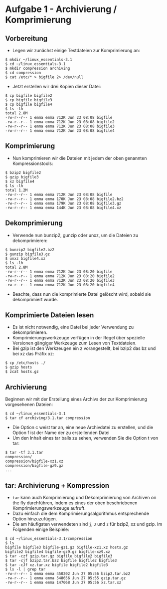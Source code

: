 # Aufgabe 1 - Archivierung / Komprimierung

## Vorbereitung

- Legen wir zunächst einige Testdateien zur Komprimierung an:

```console
$ mkdir ~/linux_essentials-3.1
$ cd ~/linux_essentials-3.1
$ mkdir compression archiving
$ cd compression
$ cat /etc/* > bigfile 2> /dev/null
```

- Jetzt erstellen wir drei Kopien dieser Datei:

```console
$ cp bigfile bigfile2
$ cp bigfile bigfile3
$ cp bigfile bigfile4
$ ls -lh
total 2.8M
-rw-r--r-- 1 emma emma 712K Jun 23 08:08 bigfile
-rw-r--r-- 1 emma emma 712K Jun 23 08:08 bigfile2
-rw-r--r-- 1 emma emma 712K Jun 23 08:08 bigfile3
-rw-r--r-- 1 emma emma 712K Jun 23 08:08 bigfile4
```

## Komprimierung

- Nun komprimieren wir die Dateien mit jedem der oben genannten Kompressionstools:

```console
$ bzip2 bigfile2
$ gzip bigfile3
$ xz bigfile4
$ ls -lh
total 1.2M
-rw-r--r-- 1 emma emma 712K Jun 23 08:08 bigfile
-rw-r--r-- 1 emma emma 170K Jun 23 08:08 bigfile2.bz2
-rw-r--r-- 1 emma emma 179K Jun 23 08:08 bigfile3.gz
-rw-r--r-- 1 emma emma 144K Jun 23 08:08 bigfile4.xz
```

## Dekomprimierung

- Verwende nun bunzip2, gunzip oder unxz, um die Dateien zu dekomprimieren:

```console
$ bunzip2 bigfile2.bz2
$ gunzip bigfile3.gz
$ unxz bigfile4.xz
$ ls -lh
total 2.8M
-rw-r--r-- 1 emma emma 712K Jun 23 08:20 bigfile
-rw-r--r-- 1 emma emma 712K Jun 23 08:20 bigfile2
-rw-r--r-- 1 emma emma 712K Jun 23 08:20 bigfile3
-rw-r--r-- 1 emma emma 712K Jun 23 08:20 bigfile4
```

- Beachte, dass nun die komprimierte Datei gelöscht wird, sobald sie dekomprimiert wurde.

## Komprimierte Dateien lesen

- Es ist nicht notwendig, eine Datei bei jeder Verwendung zu dekomprimieren.
- Komprimierungswerkzeuge verfügen in der Regel über spezielle Versionen gängiger Werkzeuge zum Lesen von Textdateien.
- Bei gzip ist den Werkzeugen ein z vorangestellt, bei bzip2 das bz und bei xz das Präfix xz:

```
$ cp /etc/hosts ./
$ gzip hosts
$ zcat hosts.gz
```

## Archivierung

Beginnen wir mit der Erstellung eines Archivs der zur Komprimierung vorgesehenen Dateien:

```console
$ cd ~/linux_essentials-3.1
$ tar cf archiving/3.1.tar compression
```

- Die Option c weist tar an, eine neue Archivdatei zu erstellen, und die Option f ist der Name der zu erstellenden Datei
- Um den Inhalt eines tar balls zu sehen, verwenden Sie die Option t von tar:

```console
$ tar -tf 3.1.tar
compression/
compression/bigfile-xz1.xz
compression/bigfile-gz9.gz
...
```

## tar: Archivierung + Kompression

- `tar` kann auch Komprimierung und Dekomprimierung von Archiven on the fly durchführen, indem es eines der oben beschriebenen Komprimierungswerkzeuge aufruft.
- Dazu einfach die dem Komprimierungsalgorithmus entsprechende Option hinzuzufügen.
- Die am häufigsten verwendeten sind `j`, `J` und `z` für bzip2, xz und gzip. Im Folgenden einige Beispiele:

```console
$ cd ~/linux_essentials-3.1/compression
$ ls
bigfile bigfile3 bigfile-gz1.gz bigfile-xz1.xz hosts.gz
bigfile2 bigfile4 bigfile-gz9.gz bigfile-xz9.xz
$ tar -czf gzip.tar.gz bigfile bigfile2 bigfile3
$ tar -cjf bzip2.tar.bz2 bigfile bigfile2 bigfile3
$ tar -cJf xz.tar.xz bigfile bigfile2 bigfile3
$ ls -l | grep tar
-rw-r--r-- 1 emma emma 450202 Jun 27 05:56 bzip2.tar.bz2
-rw-r--r-- 1 emma emma 548656 Jun 27 05:55 gzip.tar.gz
-rw-r--r-- 1 emma emma 147068 Jun 27 05:56 xz.tar.xz
```
